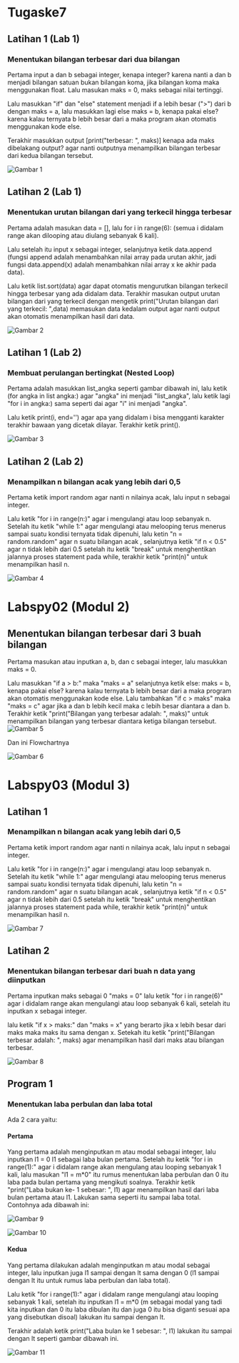 # Tugaske7
## Latihan 1 (Lab 1)
### Menentukan bilangan terbesar dari dua bilangan
Pertama input a dan b sebagai integer, kenapa integer? karena nanti a dan b menjadi bilangan satuan bukan bilangan koma, jika bilangan koma maka menggunakan float. Lalu masukan maks = 0, maks sebagai nilai tertinggi.<p>
Lalu masukkan "if" dan "else" statement menjadi if a lebih besar (">") dari b dengan maks = a, lalu masukkan lagi else maks = b, kenapa pakai else? karena kalau ternyata b lebih besar dari a maka program akan otomatis menggunakan kode else.<p>
Terakhir masukkan output [print("terbesar: ", maks)] kenapa ada maks dibelakang output? agar nanti outputnya menampilkan bilangan terbesar dari kedua bilangan tersebut.<p>
![Gambar 1](ss/ss1.png)

## Latihan 2 (Lab 1)
### Menentukan urutan bilangan dari yang terkecil hingga terbesar
Pertama adalah masukan data = [], lalu for i in range(6): (semua i didalam range akan dilooping atau diulang sebanyak 6 kali).<p>
Lalu setelah itu input x sebagai integer, selanjutnya ketik data.append (fungsi append adalah menambahkan nilai array pada urutan akhir, jadi fungsi data.append(x) adalah menambahkan nilai array x ke akhir pada data).<p>
Lalu ketik list.sort(data) agar dapat otomatis mengurutkan bilangan terkecil hingga terbesar yang ada didalam data. Terakhir masukan output urutan bilangan dari yang terkecil dengan mengetik print("Urutan bilangan dari yang terkecil: ",data) memasukan data kedalam output agar nanti output akan otomatis menampilkan hasil dari data.<p>
![Gambar 2](ss/ss1.png)

## Latihan 1 (Lab 2)
### Membuat perulangan bertingkat (Nested Loop)
Pertama adalah masukkan list_angka seperti gambar dibawah ini, lalu ketik (for angka in list angka:) agar "angka" ini menjadi "list_angka", lalu ketik lagi "for i in angka:) sama seperti dai agar "i" ini menjadi "angka".<p>
Lalu ketik print(i, end='') agar apa yang didalam i bisa mengganti karakter terakhir bawaan yang dicetak dilayar. Terakhir ketik print().<p>
![Gambar 3](ss/ss2.png)

## Latihan 2 (Lab 2)
### Menampilkan n bilangan acak yang lebih dari 0,5
Pertama ketik import random agar nanti n nilainya acak, lalu input n sebagai integer.<p>
Lalu ketik "for i in range(n:)" agar i mengulangi atau loop sebanyak n. Setelah itu ketik "while 1:" agar mengulangi atau melooping terus menerus sampai suatu kondisi ternyata tidak dipenuhi, lalu ketin "n = random.random" agar n suatu bilangan acak , selanjutnya ketik "if n < 0.5" agar n tidak lebih dari 0.5 setelah itu ketik "break" untuk menghentikan jalannya proses statement pada while, terakhir ketik "print(n)" untuk menampilkan hasil n.<p>
![Gambar 4](ss/ss2.png)<p>

# Labspy02 (Modul 2)
## Menentukan bilangan terbesar dari 3 buah bilangan
Pertama masukan atau inputkan a, b, dan c sebagai integer, lalu masukkan maks = 0.<p>
Lalu masukkan "if a > b:" maka "maks = a" selanjutnya ketik else: maks = b, kenapa pakai else? karena kalau ternyata b lebih besar dari a maka program akan otomatis menggunakan kode else. Lalu tambahkan "if c > maks" maka "maks = c" agar jika a dan b lebih kecil maka c lebih besar diantara a dan b. Terakhir ketik "print("Bilangan yang terbesar adalah: ", maks)" untuk menampilkan bilangan yang terbesar diantara ketiga bilangan tersebut.
![Gambar 5](ss/ss3.png)<p>
Dan ini Flowchartnya<p>
![Gambar 6](ss/ss4.png)<p>

# Labspy03 (Modul 3)
## Latihan 1
### Menampilkan n bilangan acak yang lebih dari 0,5
Pertama ketik import random agar nanti n nilainya acak, lalu input n sebagai integer.<p>
Lalu ketik "for i in range(n:)" agar i mengulangi atau loop sebanyak n. Setelah itu ketik "while 1:" agar mengulangi atau melooping terus menerus sampai suatu kondisi ternyata tidak dipenuhi, lalu ketin "n = random.random" agar n suatu bilangan acak , selanjutnya ketik "if n < 0.5" agar n tidak lebih dari 0.5 setelah itu ketik "break" untuk menghentikan jalannya proses statement pada while, terakhir ketik "print(n)" untuk menampilkan hasil n.<p>
![Gambar 7](ss/ss5.png)<p>

## Latihan 2
### Menentukan bilangan terbesar dari buah n data yang diinputkan
Pertama inputkan maks sebagai 0 "maks = 0" lalu ketik "for i in range(6)" agar i didalam range akan mengulangi atau loop sebanyak 6 kali, setelah itu inputkan x sebagai integer.<p>
lalu ketik "if x > maks:" dan "maks = x" yang berarto jika x lebih besar dari maks maka maks itu sama dengan x. Setekah itu ketik "print("Bilangan terbesar adalah: ", maks) agar menampilkan hasil dari maks atau bilangan terbesar.<p>
![Gambar 8](ss/ss6.png)<p>

## Program 1
### Menentukan laba perbulan dan laba total
Ada 2 cara yaitu:<p>
#### Pertama
Yang pertama adalah menginputkan m atau modal sebagai integer, lalu inputkan l1 = 0 l1 sebagai laba bulan pertama. Setelah itu ketik "for i in range(1):" agar i didalam range akan mengulang atau looping sebanyak 1 kali, lalu masukan "l1 = m*0" itu rumus menentukan laba perbulan dan 0 itu laba pada bulan pertama yang mengikuti soalnya. Terakhir ketik "print("Laba bukan ke- 1 sebesar: ", l1) agar menampilkan hasil dari laba bulan pertama atau l1. Lakukan sama seperti itu sampai laba total. Contohnya ada dibawah ini:<p>
![Gambar 9](ss/ss7.png)<p>
![Gambar 10](ss/ss8.png)<p>
#### Kedua
Yang pertama dilakukan adalah menginputkan m atau modal sebagai integer, lalu inputkan juga l1 sampai dengan lt sama dengan 0 (l1 sampai dengan lt itu untuk rumus laba perbulan dan laba total).<p>
Lalu ketik "for i range(1):" agar i didalam range mengulangi atau looping sebanyak 1 kali, setelah itu inputkan l1 = m*0 (m sebagai modal yang tadi kita inputkan dan 0 itu laba dibulan itu dan juga 0 itu bisa diganti sesuai apa yang disebutkan disoal) lakukan itu sampai dengan lt.<p>
Terakhir adalah ketik print("Laba bulan ke 1 sebesar: ", l1) lakukan itu sampai dengan lt seperti gambar dibawah ini.<p>
![Gambar 11](ss/ss9.png)<p>